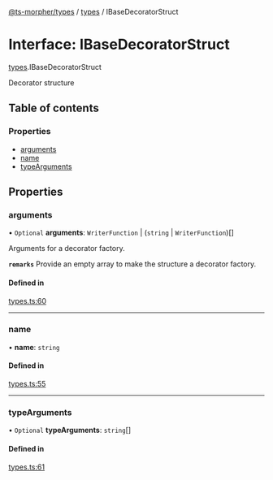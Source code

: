 [@ts-morpher/types](../README.md) / [types](../modules/types.md) / IBaseDecoratorStruct

# Interface: IBaseDecoratorStruct

[types](../modules/types.md).IBaseDecoratorStruct

Decorator structure

## Table of contents

### Properties

- [arguments](types.IBaseDecoratorStruct.md#arguments)
- [name](types.IBaseDecoratorStruct.md#name)
- [typeArguments](types.IBaseDecoratorStruct.md#typearguments)

## Properties

### arguments

• `Optional` **arguments**: `WriterFunction` \| (`string` \| `WriterFunction`)[]

Arguments for a decorator factory.

**`remarks`** Provide an empty array to make the structure a decorator factory.

#### Defined in

[types.ts:60](https://github.com/linbudu599/morpher/blob/fad7f99/packages/types/src/types.ts#L60)

___

### name

• **name**: `string`

#### Defined in

[types.ts:55](https://github.com/linbudu599/morpher/blob/fad7f99/packages/types/src/types.ts#L55)

___

### typeArguments

• `Optional` **typeArguments**: `string`[]

#### Defined in

[types.ts:61](https://github.com/linbudu599/morpher/blob/fad7f99/packages/types/src/types.ts#L61)
